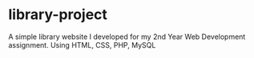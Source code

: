 # library-project
A simple library website I developed for my 2nd Year Web Development assignment.
Using HTML, CSS, PHP, MySQL
